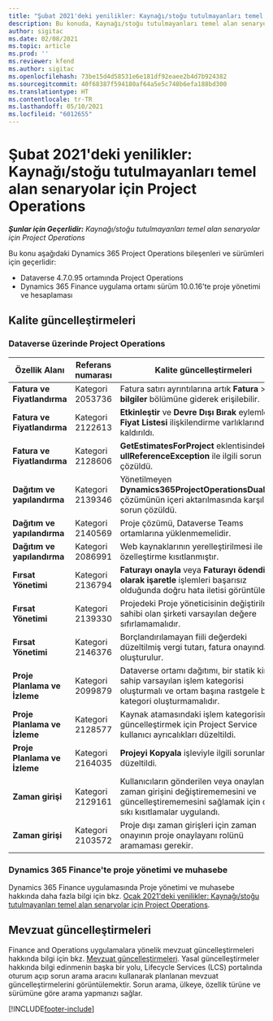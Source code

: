 ```yaml
---
title: "Şubat 2021'deki yenilikler: Kaynağı/stoğu tutulmayanları temel alan senaryolar için Project Operations"
description: Bu konuda, Kaynağı/stoğu tutulmayanları temel alan senaryolar için Project Operations'ın Şubat 2021'deki kalite güncelleştirmeleri hakkında bilgiler sağlanmaktadır.
author: sigitac
ms.date: 02/08/2021
ms.topic: article
ms.prod: ''
ms.reviewer: kfend
ms.author: sigitac
ms.openlocfilehash: 73be15d4d58531e6e181df92eaee2b4d7b924382
ms.sourcegitcommit: 40f68387f594180af64a5e5c748b6efa188bd300
ms.translationtype: HT
ms.contentlocale: tr-TR
ms.lasthandoff: 05/10/2021
ms.locfileid: "6012655"
---
```

# <a name="whats-new-february-2021---project-operations-for-resourcenon-stocked-based-scenarios"></a>Şubat 2021'deki yenilikler: Kaynağı/stoğu tutulmayanları temel alan senaryolar için Project Operations

_**Şunlar için Geçerlidir:** Kaynağı/stoğu tutulmayanları temel alan senaryolar için Project Operations_

Bu konu aşağıdaki Dynamics 365 Project Operations bileşenleri ve sürümleri için geçerlidir:

- Dataverse 4.7.0.95 ortamında Project Operations
- Dynamics 365 Finance uygulama ortamı sürüm 10.0.16'te proje yönetimi ve hesaplaması 

## <a name="quality-updates"></a>Kalite güncelleştirmeleri

### <a name="project-operations-on-dataverse"></a>Dataverse üzerinde Project Operations

| **Özellik Alanı** | **Referans numarası** | **Kalite güncelleştirmeleri** |
| --- | --- | --- |
| **Fatura ve Fiyatlandırma** | Kategori 2053736 | Fatura satırı ayrıntılarına artık **Fatura** > **İlgili bilgiler** bölümüne giderek erişilebilir. |
| **Fatura ve Fiyatlandırma** | Kategori 2122613 | **Etkinleştir** ve **Devre Dışı Bırak** eylemleri **Fiyat Listesi** ilişkilendirme varlıklarından kaldırıldı. |
| **Fatura ve Fiyatlandırma** | Kategori 2128606 | **GetEstimatesForProject** eklentisindeki **ullReferenceException** ile ilgili sorun çözüldü. |
| **Dağıtım ve yapılandırma** | Kategori 2139346 | Yönetilmeyen **Dynamics365ProjectOperationsDualWrite** çözümünün içeri aktarılmasında karşılaşılan sorun çözüldü. |
| **Dağıtım ve yapılandırma** | Kategori 2140569 | Proje çözümü, Dataverse Teams ortamlarına yüklenmemelidir. |
| **Dağıtım ve yapılandırma** | Kategori 2086991 | Web kaynaklarının yerelleştirilmesi ile ilgili özelleştirme kısıtlanmıştır. |
| **Fırsat Yönetimi** | Kategori 2136794 | **Faturayı onayla** veya **Faturayı ödendi olarak işaretle** işlemleri başarısız olduğunda doğru hata iletisi görüntüleniyor. |
| **Fırsat Yönetimi** | Kategori 2139330 | Projedeki Proje yöneticisinin değiştirilmesi, sahibi olan şirketi varsayılan değere sıfırlamamalıdır. |
| **Fırsat Yönetimi** | Kategori 2146376 | Borçlandırılamayan fiili değerdeki düzeltilmiş vergi tutarı, fatura onayından oluşturulur. |
| **Proje Planlama ve İzleme** | Kategori 2099879 | Dataverse ortamı dağıtımı, bir statik kimliğe sahip varsayılan işlem kategorisi oluşturmalı ve ortam başına rastgele bir kategori oluşturmamalıdır. |
| **Proje Planlama ve İzleme** | Kategori 2128577 | Kaynak atamasındaki işlem kategorisini güncelleştirmek için Project Service kullanıcı ayrıcalıkları düzeltildi. |
| **Proje Planlama ve İzleme** | Kategori 2164035 | **Projeyi Kopyala** işleviyle ilgili sorunlar düzeltildi. |
| **Zaman girişi** | Kategori 2129161 | Kullanıcıların gönderilen veya onaylanan bir zaman girişini değiştirememesini ve güncelleştirememesini sağlamak için daha sıkı kısıtlamalar uygulandı. |
| **Zaman girişi** | Kategori 2103572 | Proje dışı zaman girişleri için zaman onayının proje onaylayanı rolünü aramaması gerekir. |

### <a name="project-management-and-accounting-in-dynamics-365-finance"></a>Dynamics 365 Finance'te proje yönetimi ve muhasebe 

Dynamics 365 Finance uygulamasında Proje yönetimi ve muhasebe hakkında daha fazla bilgi için bkz. [Ocak 2021'deki yenilikler: Kaynağı/stoğu tutulmayanları temel alan senaryolar için Project Operations](whats-new-jan-2021-resource-based.md).


## <a name="regulatory-updates"></a>Mevzuat güncelleştirmeleri

Finance and Operations uygulamalara yönelik mevzuat güncelleştirmeleri hakkında bilgi için bkz. [Mevzuat güncelleştirmeleri](/dynamics365/finance/localizations/regulatory-updates). Yasal güncelleştirmeler hakkında bilgi edinmenin başka bir yolu, Lifecycle Services (LCS) portalında oturum açıp sorun arama aracını kullanarak planlanan mevzuat güncelleştirmelerini görüntülemektir. Sorun arama, ülkeye, özellik türüne ve sürümüne göre arama yapmanızı sağlar.


[!INCLUDE[footer-include](../includes/footer-banner.md)]